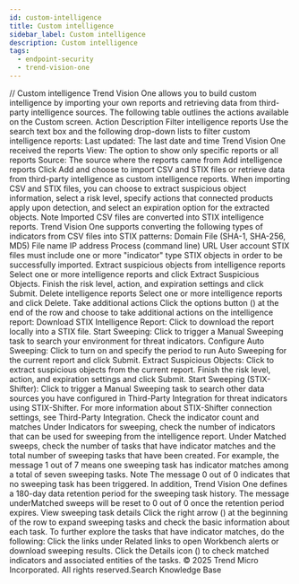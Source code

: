 ```yaml
---
id: custom-intelligence
title: Custom intelligence
sidebar_label: Custom intelligence
description: Custom intelligence
tags:
  - endpoint-security
  - trend-vision-one
---
```


/*<![CDATA[*/ $('#title').html($('meta[name=map-description]').attr('content')); /*]]>*/ Custom intelligence Trend Vision One allows you to build custom intelligence by importing your own reports and retrieving data from third-party intelligence sources. The following table outlines the actions available on the Custom screen. Action Description Filter intelligence reports Use the search text box and the following drop-down lists to filter custom intelligence reports: Last updated: The last date and time Trend Vision One received the reports View: The option to show only specific reports or all reports Source: The source where the reports came from Add intelligence reports Click Add and choose to import CSV and STIX files or retrieve data from third-party intelligence as custom intelligence reports. When importing CSV and STIX files, you can choose to extract suspicious object information, select a risk level, specify actions that connected products apply upon detection, and select an expiration option for the extracted objects. Note Imported CSV files are converted into STIX intelligence reports. Trend Vision One supports converting the following types of indicators from CSV files into STIX patterns: Domain File (SHA-1, SHA-256, MD5) File name IP address Process (command line) URL User account STIX files must include one or more "indicator" type STIX objects in order to be successfully imported. Extract suspicious objects from intelligence reports Select one or more intelligence reports and click Extract Suspicious Objects. Finish the risk level, action, and expiration settings and click Submit. Delete intelligence reports Select one or more intelligence reports and click Delete. Take additional actions Click the options button () at the end of the row and choose to take additional actions on the intelligence report: Download STIX Intelligence Report: Click to download the report locally into a STIX file. Start Sweeping: Click to trigger a Manual Sweeping task to search your environment for threat indicators. Configure Auto Sweeping: Click to turn on and specify the period to run Auto Sweeping for the current report and click Submit. Extract Suspicious Objects: Click to extract suspicious objects from the current report. Finish the risk level, action, and expiration settings and click Submit. Start Sweeping (STIX-Shifter): Click to trigger a Manual Sweeping task to search other data sources you have configured in Third-Party Integration for threat indicators using STIX-Shifter. For more information about STIX-Shifter connection settings, see Third-Party Integration. Check the indicator count and matches Under Indicators for sweeping, check the number of indicators that can be used for sweeping from the intelligence report. Under Matched sweeps, check the number of tasks that have indicator matches and the total number of sweeping tasks that have been created. For example, the message 1 out of 7 means one sweeping task has indicator matches among a total of seven sweeping tasks. Note The message 0 out of 0 indicates that no sweeping task has been triggered. In addition, Trend Vision One defines a 180-day data retention period for the sweeping task history. The message underMatched sweeps will be reset to 0 out of 0 once the retention period expires. View sweeping task details Click the right arrow () at the beginning of the row to expand sweeping tasks and check the basic information about each task. To further explore the tasks that have indicator matches, do the following: Click the links under Related links to open Workbench alerts or download sweeping results. Click the Details icon () to check matched indicators and associated entities of the tasks. © 2025 Trend Micro Incorporated. All rights reserved.Search Knowledge Base